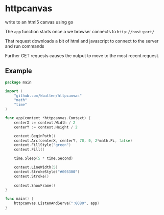 httpcanvas
==========

write to an html5 canvas using go

The `app` function starts once a we browser connects to `http://host:port/`

That request downloads a bit of html and javascript to connect to the server and run commands

Further GET requests causes the output to move to the most recent request.

## Example
``` go
package main

import (
    "github.com/kbatten/httpcanvas"
    "math"
    "time"
)

func app(context *httpcanvas.Context) {
    centerX := context.Width / 2
    centerY := context.Height / 2

    context.BeginPath()
    context.Arc(centerX, centerY, 70, 0, 2*math.Pi, false)
    context.FillStyle("green")
    context.Fill()

    time.Sleep(5 * time.Second)

    context.LineWidth(5)
    context.StrokeStyle("#003300")
    context.Stroke()
    
    context.ShowFrame()
}

func main() {
    httpcanvas.ListenAndServe(":8080", app)
}

```
